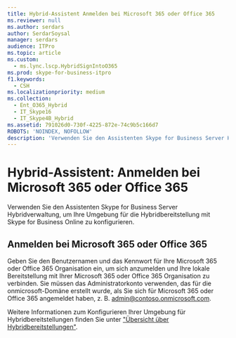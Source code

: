 ```yaml
---
title: Hybrid-Assistent Anmelden bei Microsoft 365 oder Office 365
ms.reviewer: null
ms.author: serdars
author: SerdarSoysal
manager: serdars
audience: ITPro
ms.topic: article
ms.custom:
  - ms.lync.lscp.HybridSignIntoO365
ms.prod: skype-for-business-itpro
f1.keywords:
  - CSH
ms.localizationpriority: medium
ms.collection:
  - Ent_O365_Hybrid
  - IT_Skype16
  - IT_Skype4B_Hybrid
ms.assetid: 791026d0-730f-4225-872e-74c9b5c166d7
ROBOTS: 'NOINDEX, NOFOLLOW'
description: 'Verwenden Sie den Assistenten Skype for Business Server Hybridverwaltung, um Ihre Umgebung für die Hybridbereitstellung mit Skype for Business Online zu konfigurieren.'
---
```


# <a name="hybrid-wizard-sign-in-to-microsoft-365-or-office-365"></a>Hybrid-Assistent: Anmelden bei Microsoft 365 oder Office 365

Verwenden Sie den Assistenten Skype for Business Server Hybridverwaltung, um Ihre Umgebung für die Hybridbereitstellung mit Skype for Business Online zu konfigurieren.

## <a name="sign-in-to-microsoft-365-or-office-365"></a>Anmelden bei Microsoft 365 oder Office 365

Geben Sie den Benutzernamen und das Kennwort für Ihre Microsoft 365 oder Office 365 Organisation ein, um sich anzumelden und Ihre lokale Bereitstellung mit Ihrer Microsoft 365 oder Office 365 Organisation zu verbinden. Sie müssen das Administratorkonto verwenden, das für die onmicrosoft-Domäne erstellt wurde, als Sie sich für Microsoft 365 oder Office 365 angemeldet haben, z. B. admin@contoso.onmicrosoft.com.

Weitere Informationen zum Konfigurieren Ihrer Umgebung für Hybridbereitstellungen finden Sie unter ["Übersicht über Hybridbereitstellungen"](/previous-versions/office/lync-server-2013/lync-server-2013-overview-of-hybrid-deployments).